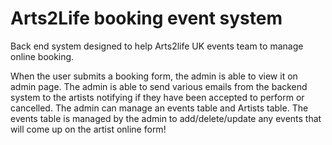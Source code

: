 # Arts2Life booking event system

Back end system designed to help Arts2life UK events team to manage online booking.

When the user submits a booking form, the admin is able to view it on admin page. 
The admin is able to send various emails from the backend system to the artists notifying if they have been accepted to perform or cancelled.
The admin can manage an events table and Artists table. The events table is managed by the admin to add/delete/update any events that will come up on the artist online form!


